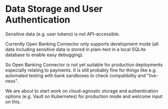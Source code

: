 # Data Storage and User Authentication

Sensitive data (e.g. user tokens) is not API-accessible.

Currently Open Banking Connector only supports development mode (all data including sensitive data is stored in plain-text in a local SQLite database to enable easy debugging).

So Open Banking Connector is not yet suitable for production deployments especially relating to payments. It is still probably fine for things like e.g. automated testing with bank sandboxes to check compatibility and "live-ness".

We are about to start work on cloud-agnostic storage and authentication options (e.g. Vault on Kubernetes) for production mode and welcome input on this.
